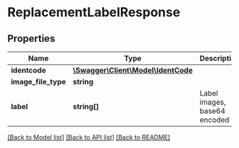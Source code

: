 # ReplacementLabelResponse

## Properties
Name | Type | Description | Notes
------------ | ------------- | ------------- | -------------
**identcode** | [**\Swagger\Client\Model\IdentCode**](IdentCode.md) |  | [optional] 
**image_file_type** | **string** |  | [optional] 
**label** | **string[]** | Label images, base64 encoded | [optional] 

[[Back to Model list]](../../README.md#documentation-for-models) [[Back to API list]](../../README.md#documentation-for-api-endpoints) [[Back to README]](../../README.md)


